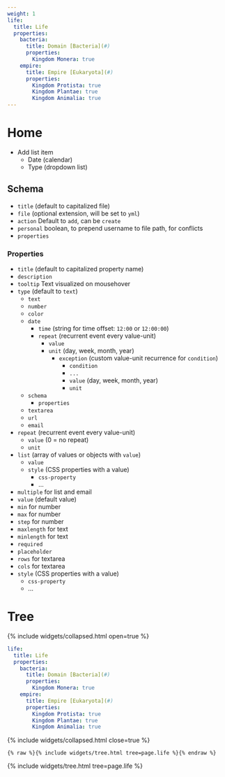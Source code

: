 ```yaml
---
weight: 1
life:
  title: Life
  properties:
    bacteria:
      title: Domain [Bacteria](#)
      properties:
        Kingdom Monera: true
    empire:
      title: Empire [Eukaryota](#)
      properties:
        Kingdom Protista: true
        Kingdom Plantae: true
        Kingdom Animalia: true
---
```


# Home

- Add list item
  - Date (calendar)
  - Type (dropdown list)

## Schema

- `title` (default to capitalized file)
- `file` (optional extension, will be set to `yml`)
- `action` Default to `add`, can be `create`
- `personal` boolean, to prepend username to file path, for conflicts
- `properties`

### Properties

- `title` (default to capitalized property name)
- `description`
- `tooltip` Text visualized on mousehover
- `type` (default to `text`)
  - `text`
  - `number`
  - `color`
  - `date`
    - `time` (string for time offset: `12:00` or `12:00:00`)
    - `repeat` (recurrent event every value-unit)
      - `value`
      - `unit` (day, week, month, year)
        - `exception` (custom value-unit recurrence for `condition`)
          - `condition`
          - `...`
          - `value` (day, week, month, year)
          - `unit`
  - `schema`
    - `properties`
  - `textarea`
  - `url`
  - `email`
- `repeat` (recurrent event every value-unit)
  - `value` (0 = no repeat)
  - `unit`
- `list` (array of values or objects with `value`)
  - `value`
  - `style` (CSS properties with a value)
    - `css-property`
    - ...
- `multiple` for list and email
- `value` (default value)
- `min` for number
- `max` for number
- `step` for number
- `maxlength` for text
- `minlength` for text
- `required`
- `placeholder`
- `rows` for textarea
- `cols` for textarea
- `style` (CSS properties with a value)
  - `css-property`
  - ...

# Tree

{% include widgets/collapsed.html open=true %}
```yml
life:
  title: Life
  properties:
    bacteria:
      title: Domain [Bacteria](#)
      properties:
        Kingdom Monera: true
    empire:
      title: Empire [Eukaryota](#)
      properties:
        Kingdom Protista: true
        Kingdom Plantae: true
        Kingdom Animalia: true
```
{% include widgets/collapsed.html close=true %}

```liquid
{% raw %}{% include widgets/tree.html tree=page.life %}{% endraw %}
```

{% include widgets/tree.html tree=page.life %}